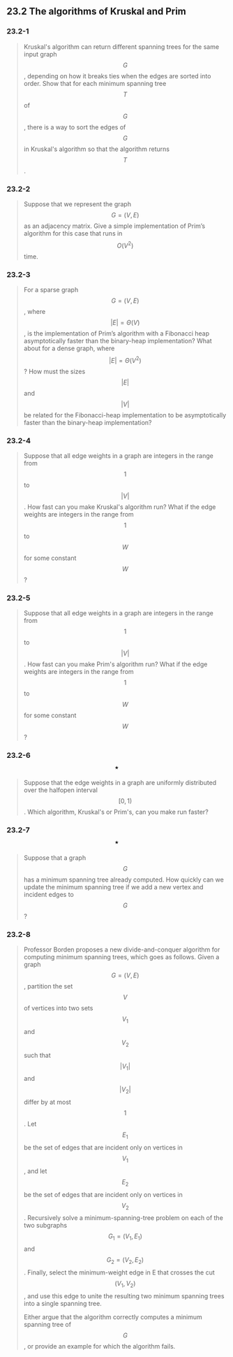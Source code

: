 ## 23.2 The algorithms of Kruskal and Prim

### 23.2-1

> Kruskal's algorithm can return different spanning trees for the same input graph $$G$$, depending on how it breaks ties when the edges are sorted into order. Show that for each minimum spanning tree $$T$$ of $$G$$, there is a way to sort the edges of $$G$$ in Kruskal's algorithm so that the algorithm returns $$T$$.

### 23.2-2

> Suppose that we represent the graph $$G = (V, E)$$ as an adjacency matrix. Give a simple implementation of Prim’s algorithm for this case that runs in $$O(V^2)$$ time.

### 23.2-3

> For a sparse graph $$G = (V, E)$$, where $$|E| = \Theta(V)$$, is the implementation of Prim’s algorithm with a Fibonacci heap asymptotically faster than the binary-heap implementation? What about for a dense graph, where $$|E| = \Theta(V^2)$$? How must the sizes $$|E|$$ and $$|V|$$ be related for the Fibonacci-heap implementation to be asymptotically faster than the binary-heap implementation?

### 23.2-4

> Suppose that all edge weights in a graph are integers in the range from $$1$$ to $$|V|$$. How fast can you make Kruskal's algorithm run? What if the edge weights are integers in the range from $$1$$ to $$W$$ for some constant $$W$$?

### 23.2-5

> Suppose that all edge weights in a graph are integers in the range from $$1$$ to $$|V|$$. How fast can you make Prim's algorithm run? What if the edge weights are integers in the range from $$1$$ to $$W$$ for some constant $$W$$?

### 23.2-6 $$\star$$

> Suppose that the edge weights in a graph are uniformly distributed over the halfopen interval $$[0, 1)$$. Which algorithm, Kruskal's or Prim's, can you make run faster?

### 23.2-7 $$\star$$

> Suppose that a graph $$G$$ has a minimum spanning tree already computed. How quickly can we update the minimum spanning tree if we add a new vertex and incident edges to $$G$$?

### 23.2-8

> Professor Borden proposes a new divide-and-conquer algorithm for computing minimum spanning trees, which goes as follows. Given a graph $$G = (V, E)$$, partition the set $$V$$ of vertices into two sets $$V_1$$ and $$V_2$$ such that $$|V_1|$$ and $$|V_2|$$ differ by at most $$1$$. Let $$E_1$$ be the set of edges that are incident only on vertices in $$V_1$$, and let $$E_2$$ be the set of edges that are incident only on vertices in $$V_2$$. Recursively solve a minimum-spanning-tree problem on each of the two subgraphs $$G_1 = (V_1, E_1)$$ and $$G_2 = (V_2, E_2)$$. Finally, select the minimum-weight edge in E that crosses the cut $$(V_1, V_2)$$, and use this edge to unite the resulting two minimum spanning trees into a single spanning tree.
> 
> Either argue that the algorithm correctly computes a minimum spanning tree of $$G$$, or provide an example for which the algorithm fails.

